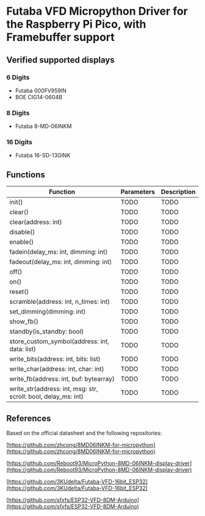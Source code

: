 # Futaba VFD Micropython Driver for the Raspberry Pi Pico, with Framebuffer support

## Verified supported displays
### 6 Digits
- Futaba 000FV959IN
- BOE CIG14-0604B
### 8 Digits
- Futaba 8-MD-06INKM
### 16 Digits
- Futaba 16-SD-13GINK

## Functions

| Function | Parameters | Description |
| --- | --- | --- |
| init() | TODO | TODO |
| clear() | TODO | TODO |
| clear(address: int) | TODO | TODO |
| disable() | TODO | TODO |
| enable() | TODO | TODO |
| fadein(delay_ms: int, dimming: int) | TODO | TODO |
| fadeout(delay_ms: int, dimming: int) | TODO | TODO |
| off() | TODO | TODO |
| on() | TODO | TODO |
| reset() | TODO | TODO |
| scramble(address: int, n_times: int) | TODO | TODO |
| set_dimming(dimming: int) | TODO | TODO |
| show_fb() | TODO | TODO |
| standby(is_standby: bool) | TODO | TODO |
| store_custom_symbol(address: int, data: list) | TODO | TODO |
| write_bits(address: int, bits: list) | TODO | TODO |
| write_char(address: int, char: int) | TODO | TODO |
| write_fb(address: int, buf: bytearray) | TODO | TODO |
| write_str(address: int, msg: str, scroll: bool, delay_ms: int) | TODO | TODO |


## References
Based on the official datasheet and the following repositories:

[https://github.com/zhcong/8MD06INKM-for-micropython](https://github.com/zhcong/8MD06INKM-for-micropython)

[https://github.com/Reboot93/MicroPython-8MD-06INKM-display-driver](https://github.com/Reboot93/MicroPython-8MD-06INKM-display-driver)

[https://github.com/3KUdelta/Futaba-VFD-16bit_ESP32](https://github.com/3KUdelta/Futaba-VFD-16bit_ESP32)

[https://github.com/sfxfs/ESP32-VFD-8DM-Arduino](https://github.com/sfxfs/ESP32-VFD-8DM-Arduino)
